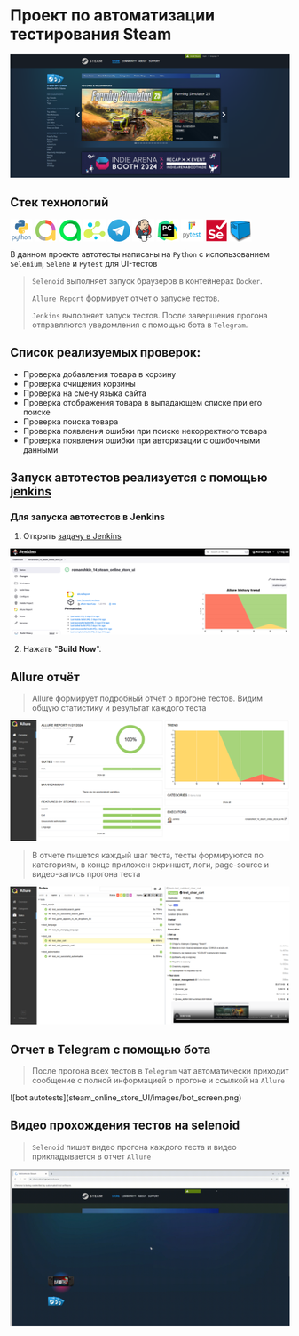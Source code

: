 # Проект по автоматизации тестирования Steam
![main page screenshot](steam_online_store_UI/images/steam.png)

## Стек технологий 
<p align="left">
<img align="center" src="steam_online_store_UI/images/python-original-wordmark.svg" width="40" height="40" alt="Python"/>
<img align="center" src="steam_online_store_UI/images/AllureReport.png" width="40" height="40" alt="Python"/>
<img align="center" src="steam_online_store_UI/images/AllureTestOps.png" width="40" height="40" alt="Python"/>
<img align="center" src="steam_online_store_UI/images/Selene.png" width="40" height="40" alt="Python"/>
<img align="center" src="steam_online_store_UI/images/Telegram.png" width="40" height="40" alt="Python"/>
<img align="center" src="steam_online_store_UI/images/jenkins-original.svg" width="40" height="40" alt="Python"/>
<img align="center" src="steam_online_store_UI/images/pycharm-original.svg" width="40" height="40" alt="Python"/>
<img align="center" src="steam_online_store_UI/images/pytest-original-wordmark.svg" width="40" height="40" alt="Python"/>
<img align="center" src="steam_online_store_UI/images/selenium-original.svg" width="40" height="40" alt="Python"/>
<img align="center" src="steam_online_store_UI/images/selenoid.png" width="40" height="40" alt="Python"/>

В данном проекте автотесты написаны на <code>Python</code> с использованием <code>Selenium</code>, <code>Selene</code> и <code>Pytest</code> для UI-тестов
>
> <code>Selenoid</code> выполняет запуск браузеров в контейнерах <code>Docker</code>.
>
> <code>Allure Report</code> формирует отчет о запуске тестов.
>
> <code>Jenkins</code> выполняет запуск тестов.
> После завершения прогона отправляются уведомления с помощью бота в <code>Telegram</code>.

## Список реализуемых проверок:
- Проверка добавления товара в корзину
- Проверка очищения корзины
- Проверка на смену языка сайта
- Проверка отображения товара в выпадающем списке при его поиске
- Проверка поиска товара
- Проверка появления ошибки при поиске некорректного товара
- Проверка появления ошибки при авторизации с ошибочными данными
## Запуск автотестов реализуется с помощью [jenkins](https://www.jenkins.io/) 

### Для запуска автотестов в Jenkins
1. Открыть [задачу в Jenkins](https://jenkins.autotests.cloud/job/romanshkin_14_steam_online_store_ui/)

![jenkins job main page](steam_online_store_UI/images/Joba_jenkins.png)

2. Нажать "**Build Now**".
## Allure отчёт
>Allure формирует подробный отчет о прогоне тестов. Видим общую статистику и результат каждого теста
>
![Allure page](steam_online_store_UI/images/Allure-report_screenshot.png)
>
>В отчете пишется каждый шаг теста, тесты формируются по категориям, в конце приложен скриншот, логи, page-source и видео-запись прогона теста
>
![Allure result](steam_online_store_UI/images/result_tests_allure.png)

## Отчет в Telegram с помощью бота
>
> После прогона всех тестов в <code>Telegram</code> чат автоматически приходит сообщение с полной информацией о прогоне и ссылкой на <code>Allure</code>
>
<p>
![bot autotests](steam_online_store_UI/images/bot_screen.png)
</p>

## Видео прохождения тестов на selenoid
> <code>Selenoid</code> пишет видео прогона каждого теста и видео прикладывается в отчет <code>Allure</code>
>
![Video selenoid](steam_online_store_UI/images/Video_selenoid_test.gif)


